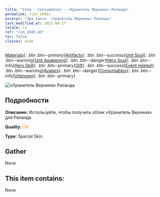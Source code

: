```yaml
---
title: "Item - Consumables - «Хранитель Вернина» Риланда"
permalink: /con_1045/
excerpt: "Эра хаоса  «Хранитель Вернина» Риланда"
last_modified_at: 2021-04-27
locale: ru
ref: "con_1045.md"
toc: false
classes: wide
---
```

 [Materials](/ItemsRU/){: .btn .btn--primary}[Artifacts](/ItemsRU/Artifacts/){: .btn .btn--success}[Unit Soul](/ItemsRU/UnitSoul/){: .btn .btn--warning}[Unit Awakening](/ItemsRU/UnitAwakening/){: .btn .btn--danger}[Hero Soul](/ItemsRU/HeroSoul/){: .btn .btn--info}[Hero Skill](/ItemsRU/HeroSkill/){: .btn .btn--primary}[Gift](/ItemsRU/Gift/){: .btn .btn--success}[Event related](/ItemsRU/Events/){: .btn .btn--warning}[Avatars](/ItemsRU/Avatars/){: .btn .btn--danger}[Consumables](/ItemsRU/Consumables/){: .btn .btn--info}[Unknown](/ItemsRU/Unknown/){: .btn .btn--primary}

 ![«Хранитель Вернина» Риланда](/images/h/h_Ryland4.jpg)

## Подробности
 **Описание:** Используйте, чтобы получить облик «Хранитель Вернина» для Риланда

 **Quality:** <span style="color: #FF8C00">OK</span>

 **Type:** Special Skin

## Gather

  None

## This item contains:

  None

